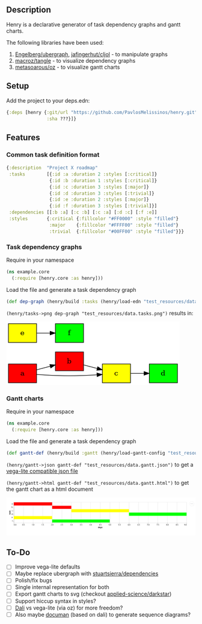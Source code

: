 ## Description

Henry is a declarative generator of task dependency graphs and gantt charts.

The following libraries have been used:

1. [Engelberg/ubergraph](https://github.com/Engelberg/ubergraph), [jafingerhut/cljol](https://github.com/jafingerhut/cljol) - to manipulate graphs
2. [macroz/tangle](https://github.com/macroz/tangle) - to visualize dependency graphs
3. [metasoarous/oz](https://github.com/metasoarous/oz) - to visualize gantt charts

## Setup

Add the project to your deps.edn:

```clojure
{:deps [henry {:git/url "https://github.com/PavlosMelissinos/henry.git"
               :sha ???}]}
```

## Features

### Common task definition format

```clojure
{:description  "Project X roadmap"
 :tasks        [{:id :a :duration 2 :styles [:critical]}
                {:id :b :duration 1 :styles [:critical]}
                {:id :c :duration 3 :styles [:major]}
                {:id :d :duration 3 :styles [:trivial]}
                {:id :e :duration 2 :styles [:major]}
                {:id :f :duration 3 :styles [:trivial]}]
 :dependencies [[:b :a] [:c :b] [:c :a] [:d :c] [:f :e]]
 :styles       {:critical {:fillcolor "#FF0000" :style "filled"}
                :major    {:fillcolor "#FFFF00" :style "filled"}
                :trivial  {:fillcolor "#00FF00" :style "filled"}}}
```

### Task dependency graphs

Require in your namespace

```clojure
(ns example.core
  (:require [henry.core :as henry]))
```

Load the file and generate a task dependency graph

```clojure
(def dep-graph (henry/build :tasks (henry/load-edn "test_resources/data.edn")))
```

`(henry/tasks->png dep-graph "test_resources/data.tasks.png")` results in:

![data.tasks.png](doc/images/data.tasks.png)

### Gantt charts

Require in your namespace

```clojure
(ns example.core
  (:require [henry.core :as henry]))
```

Load the file and generate a task dependency graph

```clojure
(def gantt-def (henry/build :gantt (henry/load-gantt-config "test_resources/data.edn")))
```

`(henry/gantt->json gantt-def "test_resources/data.gantt.json")` to get a [vega-lite compatible json file](doc/images/data.gantt.json)

`(henry/gantt->html gantt-def "test_resources/data.gantt.html")` to get the gantt chart as a html document

![gantt chart](doc/images/data.gantt.png)


## To-Do

* [ ] Improve vega-lite defaults
* [ ] Maybe replace ubergraph with [stuartsierra/dependencies]((https://github.com/metasoarous/oz))
* [ ] Polish/fix bugs
* [ ] Single internal representation for both
* [ ] Export gantt charts to svg (checkout [applied-science/darkstar](https://github.com/applied-science/darkstar))
* [ ] Support hiccup syntax in styles?
* [ ] [Dali](https://github.com/stathissideris/dali) vs vega-lite (via oz) for more freedom?
* [ ] Also maybe [documan](https://github.com/tesni-manu/documan) (based on dali) to generate sequence diagrams?
